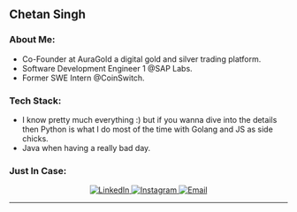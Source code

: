 
## Chetan Singh 

### About Me:
-  Co-Founder at AuraGold a digital gold and silver trading platform.
-  Software Development Engineer 1 @SAP Labs.
-  Former SWE Intern @CoinSwitch.

### Tech Stack:

- I know pretty much everything :) but if you wanna dive into the details then Python is what I do most of the time with Golang and JS as side chicks.
- Java when having a really bad day.

### Just In Case:

<p align="center">
  <a href="https://www.linkedin.com/in/chetan-singh-763316156/">
    <img alt="LinkedIn" src="https://img.shields.io/badge/LinkedIn-Chetan%20Singh-blue?style=flat-square&logo=linkedin">
  </a>
  <a href="https://www.instagram.com/chetan.singh18/">
    <img alt="Instagram" src="https://img.shields.io/badge/Instagram-chetan.singh18-red?style=flat-square&logo=instagram">
  </a>
  <a href="mailto:singhchetan0542@gmail.com">
    <img alt="Email" src="https://img.shields.io/badge/Email-singhchetan0542@gmail.com-green?style=flat-square&logo=gmail">
  </a>
</p>

<hr>

